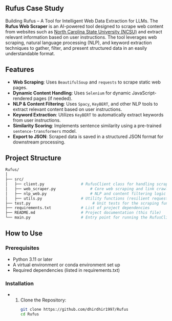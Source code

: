## Rufus Case Study
Building Rufus – A Tool for Intelligent Web Data Extraction for LLMs.
The **Rufus Web Scraper** is an AI-powered tool designed to scrape web content from websites such as [North Carolina State University (NCSU)](https://www.ncsu.edu/) and extract relevant information based on user instructions. The tool leverages web scraping, natural language processing (NLP), and keyword extraction techniques to gather, filter, and present structured data in an easily understandable format.

## Features

- **Web Scraping**: Uses `BeautifulSoup` and `requests` to scrape static web pages.
- **Dynamic Content Handling**: Uses `Selenium` for dynamic JavaScript-rendered pages (if needed).
- **NLP & Content Filtering**: Uses `Spacy`, `KeyBERT`, and other NLP tools to extract relevant content based on user instructions.
- **Keyword Extraction**: Utilizes `KeyBERT` to automatically extract keywords from user instructions.
- **Similarity Scoring**: Implements sentence similarity using a pre-trained `sentence-transformers` model.
- **Export to JSON**: Scraped data is saved in a structured JSON format for downstream processing.

## Project Structure

```bash
Rufus/
│
├── src/
│   ├── client.py                # RufusClient class for handling scraping logic
│   ├── web_scraper.py               # Core web scraping and link crawling logic
│   ├── nlp_web.py                   # NLP and content filtering logic
│   ├── utils.py                 # Utility functions (resilient requests, save to JSON, etc.)
├── test.py                           # Unit tests for the scraping functions
├── requirements.txt             # List of project dependencies
├── README.md                    # Project documentation (this file)
└── main.py                      # Entry point for running the RufusClient

```

## How to Use
### Prerequisites
- Python 3.11 or later
- A virtual environment or conda environment set up
- Required dependencies (listed in requirements.txt)

### Installation
- 1. Clone the Repository:
     ```bash
     git clone https://github.com/dhirdhir1997/Rufus
     cd Rufus

     

  






